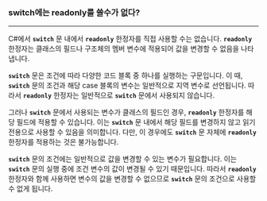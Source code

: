 ### **switch에는 readonly를 쓸수가 없다?**

---

C#에서 **`switch`** 문 내에서 **`readonly`** 한정자를 직접 사용할 수는 없습니다. **`readonly`** 한정자는 클래스의 필드나 구조체의 멤버 변수에 적용되어 값을 변경할 수 없음을 나타냅니다.

**`switch`** 문은 조건에 따라 다양한 코드 블록 중 하나를 실행하는 구문입니다. 이 때, **`switch`** 문의 조건과 해당 case 블록의 변수는 일반적으로 지역 변수로 선언됩니다. 따라서 **`readonly`** 한정자는 일반적으로 **`switch`** 문에서 사용되지 않습니다.

그러나 **`switch`** 문에서 사용되는 변수가 클래스의 필드인 경우, **`readonly`** 한정자를 해당 필드에 적용할 수 있습니다. 이는 **`switch`** 문 내에서 해당 필드를 변경하지 않고 읽기 전용으로 사용할 수 있음을 의미합니다. 다만, 이 경우에도 **`switch`** 문 자체에 **`readonly`** 한정자를 적용하는 것은 불가능합니다.

**`switch`** 문의 조건에는 일반적으로 값을 변경할 수 있는 변수가 필요합니다. 이는 **`switch`** 문의 실행 중에 조건 변수의 값이 변경될 수 있기 때문입니다. 따라서 **`readonly`** 한정자와 함께 사용하면 변수의 값을 변경할 수 없으므로 **`switch`** 문의 조건으로 사용할 수 없게 됩니다.
